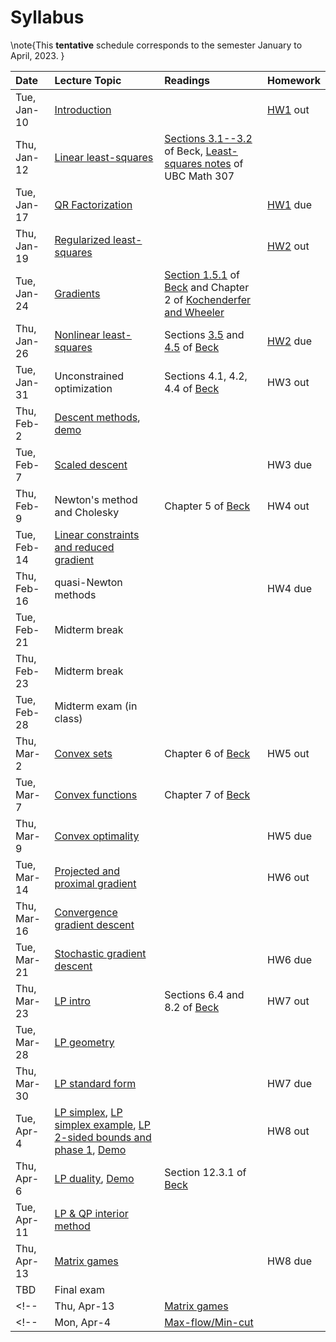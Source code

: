 [BeckLink]: https://epubs.siam.org/doi/book/10.1137/1.9781611973655
[KochenderferLink]: https://algorithmsbook.com/optimization/files/optimization.pdf

# Syllabus

\note{This **tentative** schedule corresponds to the semester January to April, 2023.  }

| Date | Lecture Topic | Readings  | Homework |
|:---|:---|:---|:---|
| Tue, Jan-10 | [Introduction](/slides/introduction.html) |  | [HW1](/homework/hw1) out |
| Thu, Jan-12 | [Linear least-squares](/notes/least-squares)  | [Sections 3.1--3.2](https://doi.org/10.1137/1.9781611973655.ch3) of Beck, [Least-squares notes](https://ubcmath.github.io/MATH307/orthogonality/least_squares.html) of UBC Math 307 | |
| Tue, Jan-17 | [QR Factorization](/notes/qr-factorization) | | [HW1](/homework/hw1) due |
| Thu, Jan-19 | [Regularized least-squares](/notes/regularized-least-squares) | | [HW2](/homework/hw2) out|
| Tue, Jan-24 | [Gradients](/notes/gradients) | [Section 1.5.1](https://doi.org/10.1137/1.9781611973655.ch3) of [Beck][BeckLink] and Chapter 2 of [Kochenderfer and Wheeler][KochenderferLink] | |
| Thu, Jan-26 | [Nonlinear least-squares](/notes/nonlinear-least-squares) | Sections [3.5](https://doi.org/10.1137/1.9781611973655.ch3) and [4.5](https://epubs.siam.org/doi/abs/10.1137/1.9781611973655.ch4) of [Beck][BeckLink] | [HW2](/homework/hw2) due |
| Tue, Jan-31 | Unconstrained optimization | Sections 4.1, 4.2, 4.4 of [Beck][BeckLink] | HW3 out |
| Thu, Feb-2  | [Descent methods](/notes/gradient-descent.pdf), [demo](/notes/gradient-descent) | | |
| Tue, Feb-7  | [Scaled descent](/notes/scaled-and-newton-descent.pdf) | | HW3 due |
| Thu, Feb-9  | Newton's method and Cholesky| Chapter 5 of [Beck][BeckLink] | HW4 out |
| Tue, Feb-14 | [Linear constraints and reduced gradient](/notes/linear-constraints.pdf) | | |
| Thu, Feb-16 | quasi-Newton methods | | HW4 due|
| Tue, Feb-21 | Midterm break |||
| Thu, Feb-23 | Midterm break |||
| Tue, Feb-28 | Midterm exam (in class) | | |
| Thu, Mar-2  | [Convex sets](/notes/convex-sets.pdf) | Chapter 6 of [Beck][BeckLink]| HW5 out |
| Tue, Mar-7  | [Convex functions](/notes/convex-functions.pdf) | Chapter 7 of [Beck][BeckLink] | |
| Thu, Mar-9  | [Convex optimality](/notes/normal-cone-optimality.pdf) | | HW5 due|
| Tue, Mar-14 | [Projected and proximal gradient](/notes/projection.pdf) | | HW6 out |
| Thu, Mar-16 | [Convergence gradient descent](/notes/convergence-gradient-descent.pdf) | | |
| Tue, Mar-21 | [Stochastic gradient descent](/notes/stochastic-gradient-descent.pdf) | | HW6 due |
| Thu, Mar-23 | [LP intro](/notes/lin-prog-apps.pdf) | Sections 6.4 and 8.2 of [Beck][BeckLink] | HW7 out |
| Tue, Mar-28 | [LP geometry](/notes/lp-geometry.pdf) |||
| Thu, Mar-30 | [LP standard form](/notes/lp-standard-form.pdf) | | HW7 due |
| Tue, Apr-4  | [LP simplex](/notes/lp-simplex.pdf), [LP simplex example](/notes/lp-simplex-example.pdf), [LP 2-sided bounds and phase 1](/notes/lp-simplex-bnds-2phase.pdf), [Demo](/notes/lp-jump)  | | HW8 out |
| Thu, Apr-6  | [LP duality](/notes/lp-duality.pdf), [Demo](/notes/lp-duality) | Section 12.3.1 of [Beck][BeckLink] |  |
| Tue, Apr-11 | [LP & QP interior method](/notes/lp-qp-barrier.pdf) | | |
| Thu, Apr-13 | [Matrix games](/notes/lp-games.pdf) | | HW8 due |
| TBD | Final exam | | |
<!-- | Thu, Apr-13 | [Matrix games](/notes/lp-games.pdf) | | [HW6](/homework/hw6.pdf) out (due Apr 11) |  -->
<!-- | Mon, Apr-4 | [Max-flow/Min-cut](/notes/max-flow-min-cut.pdf) | | | -->
